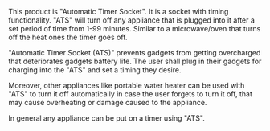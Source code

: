 This product is "Automatic Timer Socket". It is a socket with timing functionality. "ATS" will turn off any appliance that is plugged into it after a set period of time from 1-99 minutes. Similar to a microwave/oven that turns off the heat ones the timer goes off.

"Automatic Timer Socket (ATS)" prevents gadgets from getting overcharged that deteriorates gadgets battery life.
The user shall plug in their gadgets for charging into the "ATS" and set a timing they desire. 

Moreover, other appliances like portable water heater can be used with "ATS" to turn it off automatically in case the user forgets to turn it off, that may cause overheating or damage caused to the appliance.

In general any appliance can be put on a timer using "ATS".
